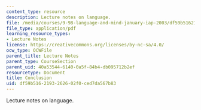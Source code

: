 ```yaml
---
content_type: resource
description: Lecture notes on language.
file: /media/courses/9-98-language-and-mind-january-iap-2003/df59b5162193262602f0ced7da567b83_lecture_note_2.pdf
file_type: application/pdf
learning_resource_types:
- Lecture Notes
license: https://creativecommons.org/licenses/by-nc-sa/4.0/
ocw_type: OCWFile
parent_title: Lecture Notes
parent_type: CourseSection
parent_uid: 40a53544-6140-0a5f-84b4-db095712b2ef
resourcetype: Document
title: Conclusion
uid: df59b516-2193-2626-02f0-ced7da567b83
---
```

Lecture notes on language.